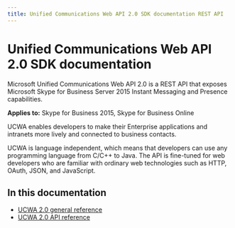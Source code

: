```yaml
---
title: Unified Communications Web API 2.0 SDK documentation REST API
---
```

# Unified Communications Web API 2.0 SDK documentation

Microsoft Unified Communications Web API 2.0 is a REST API that exposes Microsoft Skype for Business Server 2015 Instant Messaging and Presence capabilities. 


 **Applies to:** Skype for Business 2015, Skype for Business Online

UCWA enables developers to make their Enterprise applications and intranets more lively and connected to business contacts.

UCWA is language independent, which means that developers can use any programming language from C/C++ to Java. The API is fine-tuned for web developers who are familiar with ordinary web technologies such as HTTP, OAuth, JSON, and JavaScript.

## In this documentation

- [UCWA 2.0 general reference](UCWA2_0GeneralReference.md)
- [UCWA 2.0 API reference](UCWA2_0APIReference.md)
 

